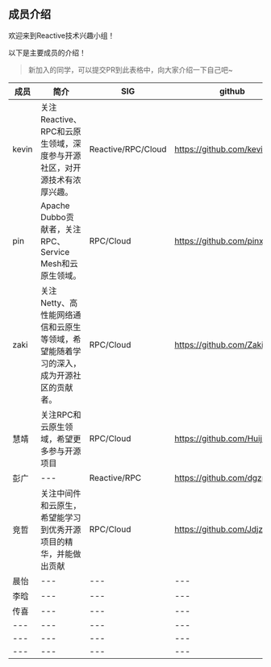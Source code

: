 ## 成员介绍

欢迎来到Reactive技术兴趣小组！

以下是主要成员的介绍！

> 新加入的同学，可以提交PR到此表格中，向大家介绍一下自己吧~

|成员|简介|SIG|github|blog|
|---|---|---|---|---|
|kevin|关注Reactive、RPC和云原生领域，深度参与开源社区，对开源技术有浓厚兴趣。|Reactive/RPC/Cloud|https://github.com/kevinten10|http://www.kevinten.com/|
|pin|Apache Dubbo贡献者，关注RPC、Service Mesh和云原生领域。|RPC/Cloud|https://github.com/pinxiong|---|
|zaki|关注Netty、高性能网络通信和云原生等领域，希望能随着学习的深入，成为开源社区的贡献者。|RPC/Cloud|https://github.com/ZakiFan|---|
|慧靖|关注RPC和云原生领域，希望更多参与开源项目|RPC/Cloud|https://github.com/Huijing-Xu|---|
|彭广|---|Reactive/RPC|https://github.com/dgzpg|---|
|竞哲|关注中间件和云原生，希望能学习到优秀开源项目的精华，并能做出贡献|RPC/Cloud|https://github.com/JdjzV|---|
|晨怡|---|---|---|---|
|李晗|---|---|---|---|
|传喜|---|---|---|---|
|---|---|---|---|---|
|---|---|---|---|---|
|---|---|---|---|---|
